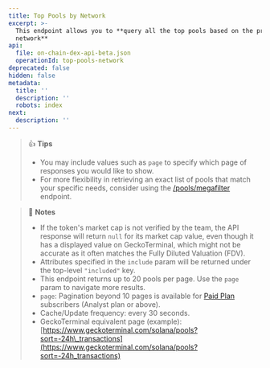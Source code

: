 ```yaml
---
title: Top Pools by Network
excerpt: >-
  This endpoint allows you to **query all the top pools based on the provided
  network**
api:
  file: on-chain-dex-api-beta.json
  operationId: top-pools-network
deprecated: false
hidden: false
metadata:
  title: ''
  description: ''
  robots: index
next:
  description: ''
---
```

> 👍 **Tips**
>
> * You may include values such as `page` to specify which page of responses you would like to show.
> * For more flexibility in retrieving an exact list of pools that match your specific needs, consider using the [/pools/megafilter](/reference/pools-megafilter) endpoint.

> 📘 **Notes**
>
> * If the token's market cap is not verified by the team, the API response will return `null` for its market cap value, even though it has a displayed value on GeckoTerminal, which might not be accurate as it often matches the Fully Diluted Valuation (FDV).
> * Attributes specified in the `include` param will be returned under the top-level `"included"` key.
> * This endpoint returns up to 20 pools per page. Use the `page` param to navigate more results.
> * `page`: Pagination beyond 10 pages is available for [Paid Plan](https://www.coingecko.com/en/api/pricing) subscribers (Analyst plan or above).
> * Cache/Update frequency: every 30 seconds.
> * GeckoTerminal equivalent page (example): [https://www.geckoterminal.com/solana/pools?sort=-24h\_transactions](https://www.geckoterminal.com/solana/pools?sort=-24h_transactions)

